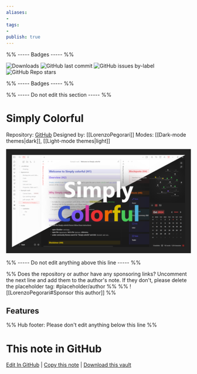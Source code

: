 ```yaml
---
aliases:
- 
tags: 
- 
publish: true
---
```


%% ----- Badges ----- %%

![Downloads](https://img.shields.io/badge/downloads-6235-573E7A?style=for-the-badge&logo=)
![GitHub last commit](https://img.shields.io/github/last-commit/LorenzoPegorari/SimplyColorful?color=573E7A&label=last%20update&logo=github&style=for-the-badge)
![GitHub issues by-label](https://img.shields.io/github/issues/LorenzoPegorari/SimplyColorful/help%20wanted?color=573E7A&logo=github&style=for-the-badge) 
![GitHub Repo stars](https://img.shields.io/github/stars/LorenzoPegorari/SimplyColorful?color=573E7A&logo=github&style=for-the-badge)

%% ----- Badges ----- %%

%% ----- Do not edit this section ----- %%

# Simply Colorful

Repository: [GitHub](https://github.com/LorenzoPegorari/SimplyColorful)
Designed by: [[LorenzoPegorari]]
Modes: [[Dark-mode themes|dark]], [[Light-mode themes|light]]



![screenshot](https://github.com/LorenzoPegorari/SimplyColorful/raw/HEAD/preview.png)

%% ----- Do not edit anything above this line ----- %% 

%% Does the repository or author have any sponsoring links? Uncomment the next line and add them to the author's note. If they don't, please delete the placeholder tag: #placeholder/author %%
%% ![[LorenzoPegorari#Sponsor this author]] %%


## Features



%% Hub footer: Please don't edit anything below this line %%

# This note in GitHub

<span class="git-footer">[Edit In GitHub](https://github.dev/obsidian-community/obsidian-hub/blob/main/02%20-%20Community%20Expansions/02.05%20All%20Community%20Expansions/Themes/Simply%20Colorful.md "git-hub-edit-note") | [Copy this note](https://raw.githubusercontent.com/obsidian-community/obsidian-hub/main/02%20-%20Community%20Expansions/02.05%20All%20Community%20Expansions/Themes/Simply%20Colorful.md "git-hub-copy-note") | [Download this vault](https://github.com/obsidian-community/obsidian-hub/archive/refs/heads/main.zip "git-hub-download-vault") </span>
